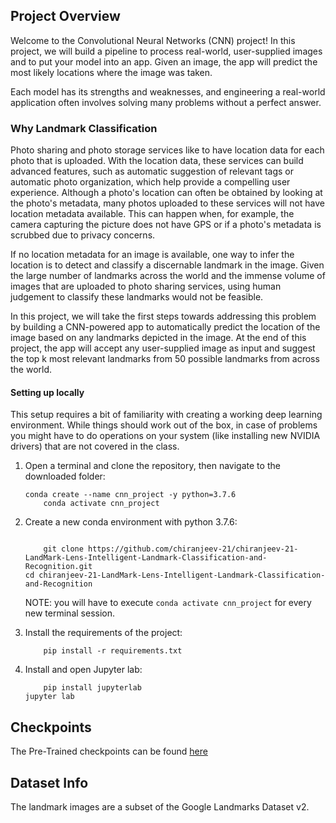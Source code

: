 ## Project Overview

Welcome to the Convolutional Neural Networks (CNN) project!
In this project, we will build a pipeline to process real-world, user-supplied images and to put your model into an app.
Given an image, the app will predict the most likely locations where the image was taken.

Each model has its strengths and weaknesses, and engineering a real-world application often involves solving many problems without a perfect answer.

### Why Landmark Classification

Photo sharing and photo storage services like to have location data for each photo that is uploaded. With the location data, these services can build advanced features, such as automatic suggestion of relevant tags or automatic photo organization, which help provide a compelling user experience. Although a photo's location can often be obtained by looking at the photo's metadata, many photos uploaded to these services will not have location metadata available. This can happen when, for example, the camera capturing the picture does not have GPS or if a photo's metadata is scrubbed due to privacy concerns.

If no location metadata for an image is available, one way to infer the location is to detect and classify a discernable landmark in the image. Given the large number of landmarks across the world and the immense volume of images that are uploaded to photo sharing services, using human judgement to classify these landmarks would not be feasible.

In this project, we will take the first steps towards addressing this problem by building a CNN-powered app to automatically predict the location of the image based on any landmarks depicted in the image. At the end of this project, the app will accept any user-supplied image as input and suggest the top k most relevant landmarks from 50 possible landmarks from across the world.

#### Setting up locally

This setup requires a bit of familiarity with creating a working deep learning environment. While things should work out of the box, in case of problems you might have to do operations on your system (like installing new NVIDIA drivers) that are not covered in the class.

1. Open a terminal and clone the repository, then navigate to the downloaded folder:
	
    ```	
	conda create --name cnn_project -y python=3.7.6
        conda activate cnn_project
    ```
    
2. Create a new conda environment with python 3.7.6:

    ```
        
    	git clone https://github.com/chiranjeev-21/chiranjeev-21-LandMark-Lens-Intelligent-Landmark-Classification-and-Recognition.git
	cd chiranjeev-21-LandMark-Lens-Intelligent-Landmark-Classification-and-Recognition
    ```
    
    NOTE: you will have to execute `conda activate cnn_project` for every new terminal session.
    
3. Install the requirements of the project:

    ```
        pip install -r requirements.txt
    ```

4. Install and open Jupyter lab:
	
    ```
        pip install jupyterlab
	jupyter lab
    ```

## Checkpoints

The Pre-Trained checkpoints can be found [here](https://drive.google.com/drive/folders/1rd3lHtKcncyhT46j0ZcIWOP8j8Juw7h0?usp=sharing)
## Dataset Info

The landmark images are a subset of the Google Landmarks Dataset v2.
